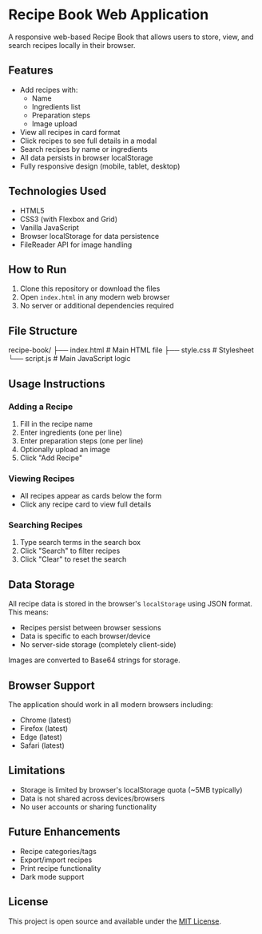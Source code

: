 # Recipe Book Web Application

A responsive web-based Recipe Book that allows users to store, view, and search recipes locally in their browser.

## Features

- Add recipes with:
  - Name
  - Ingredients list
  - Preparation steps
  - Image upload
- View all recipes in card format
- Click recipes to see full details in a modal
- Search recipes by name or ingredients
- All data persists in browser localStorage
- Fully responsive design (mobile, tablet, desktop)

## Technologies Used

- HTML5
- CSS3 (with Flexbox and Grid)
- Vanilla JavaScript
- Browser localStorage for data persistence
- FileReader API for image handling

## How to Run

1. Clone this repository or download the files
2. Open `index.html` in any modern web browser
3. No server or additional dependencies required

## File Structure
recipe-book/
├── index.html # Main HTML file
├── style.css # Stylesheet
└── script.js # Main JavaScript logic

## Usage Instructions

### Adding a Recipe
1. Fill in the recipe name
2. Enter ingredients (one per line)
3. Enter preparation steps (one per line)
4. Optionally upload an image
5. Click "Add Recipe"

### Viewing Recipes
- All recipes appear as cards below the form
- Click any recipe card to view full details

### Searching Recipes
1. Type search terms in the search box
2. Click "Search" to filter recipes
3. Click "Clear" to reset the search

## Data Storage

All recipe data is stored in the browser's `localStorage` using JSON format. This means:

- Recipes persist between browser sessions
- Data is specific to each browser/device
- No server-side storage (completely client-side)

Images are converted to Base64 strings for storage.

## Browser Support

The application should work in all modern browsers including:

- Chrome (latest)
- Firefox (latest)
- Edge (latest)
- Safari (latest)

## Limitations

- Storage is limited by browser's localStorage quota (~5MB typically)
- Data is not shared across devices/browsers
- No user accounts or sharing functionality

## Future Enhancements

- Recipe categories/tags
- Export/import recipes
- Print recipe functionality
- Dark mode support

## License

This project is open source and available under the [MIT License](LICENSE).
